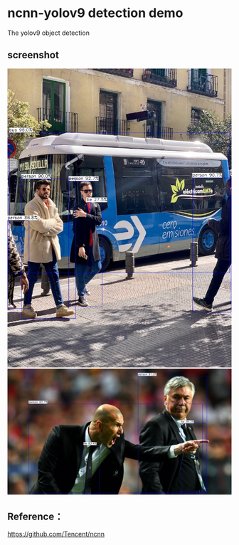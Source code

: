 # ncnn-yolov9 detection demo

The yolov9 object detection

## screenshot
![](./result/image.jpg)
![](./result/image1.jpg)

## Reference：  
https://github.com/Tencent/ncnn  
